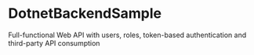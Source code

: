 # DotnetBackendSample
Full-functional Web API with users, roles, token-based authentication and third-party API consumption
